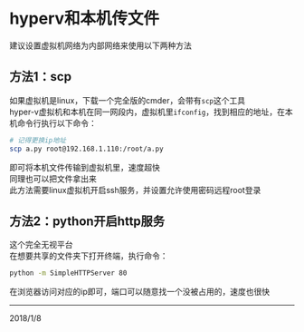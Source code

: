 # hyperv和本机传文件

建议设置虚拟机网络为内部网络来使用以下两种方法  

## 方法1：scp
如果虚拟机是linux，下载一个完全版的cmder，会带有`scp`这个工具  
hyper-v虚拟机和本机在同一网段内，虚拟机里`ifconfig`，找到相应的地址，在本机命令行执行以下命令：  
```bash
# 记得更换ip地址
scp a.py root@192.168.1.110:/root/a.py
```
即可将本机文件传输到虚拟机里，速度超快  
同理也可以把文件拿出来  
此方法需要linux虚拟机开启ssh服务，并设置允许使用密码远程root登录

## 方法2：python开启http服务
这个完全无视平台  
在想要共享的文件夹下打开终端，执行命令：  
```bash
python -m SimpleHTTPServer 80
```
在浏览器访问对应的ip即可，端口可以随意找一个没被占用的，速度也很快


---
2018/1/8  
